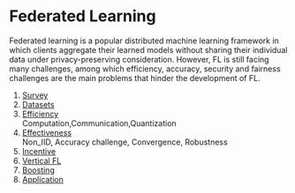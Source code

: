 # Federated Learning
Federated learning is a popular distributed machine learning framework in which clients aggregate their learned models without sharing their individual data under privacy-preserving consideration. However, FL is still facing many challenges, among which efficiency, accuracy, security and fairness challenges are the main problems that hinder the development of FL.

1. [Survey](survey.md)
2. [Datasets](datasets.md)
3. [Efficiency](efficiency.md)  
Computation,Communication,Quantization
4. [Effectiveness](effectiveness.md)  
Non_IID, Accuracy challenge, Convergence, Robustness
5. [Incentive](incentive.md)
6. [Vertical FL](vertical.md)
7. [Boosting](boosting.md)
8. [Application](application.md)

